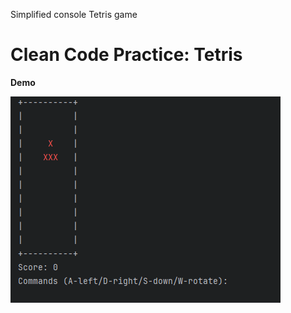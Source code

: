 Simplified console Tetris game
# **Clean Code Practice: Tetris**

**Demo**

![Gameplay](IMAGES/idea64_0tuPunkNyK.gif)
